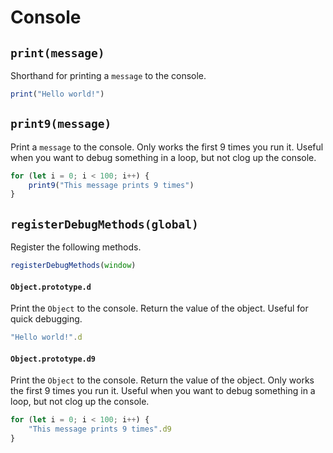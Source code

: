 # Console

## `print(message)`
Shorthand for printing a `message` to the console.
```javascript
print("Hello world!")
```

## `print9(message)`
Print a `message` to the console. Only works the first 9 times you run it. Useful when you want to debug something in a loop, but not clog up the console.
```javascript
for (let i = 0; i < 100; i++) {
    print9("This message prints 9 times")
}
```

## `registerDebugMethods(global)`
Register the following methods.
```javascript
registerDebugMethods(window)
```

#### `Object.prototype.d`
Print the `Object` to the console. Return the value of the object. Useful for quick debugging.
```javascript
"Hello world!".d
```

#### `Object.prototype.d9`
Print the `Object` to the console. Return the value of the object. Only works the first 9 times you run it. Useful when you want to debug something in a loop, but not clog up the console.
```javascript
for (let i = 0; i < 100; i++) {
    "This message prints 9 times".d9
}
```
